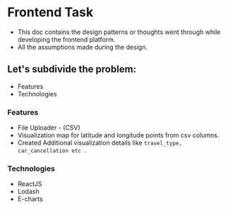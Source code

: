 # Frontend Task
- This doc contains the design patterns or thoughts went through while developing the frontend platform.
- All the assumptions made during the design.

## Let's subdivide the problem:
- Features
- Technologies

### Features
- File Uploader - (CSV)
- Visualization map for latitude and longitude points from csv columns.
- Created Additional visualization details like ```travel_type, car_cancellation etc ```.

### Technologies
- ReactJS
- Lodash
- E-charts


